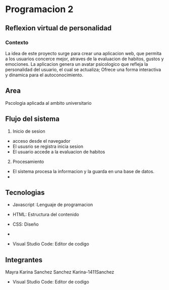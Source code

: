# Programacion 2
## Reflexion virtual de personalidad
### Contexto
La idea de este proyecto surge para crear una aplicacion web, que permita a los usuarios concerce mejor, atraves de la evaluacion de habitos, gustos y emociones. La aplicacion genera un avatar psicologico que refleja la personalidad del usuario, el cual se actualiza; Ofrece una forma interactiva y dinamica para el autoconocimiento. 

Area
-
Pscologia aplicada al ambito universitario

Flujo del sistema 
-

1. Inicio de sesion
- acceso desde el navegador
- El ususrio se registra  inicia sesion
- El usuario accede a la evaluacion de habitos
  
2. Procesamiento
  - El sistema procesa la informacion y la guarda en una base de datos.
  - 


Tecnologias
-

- Javascript :Lenguaje de programacion 

- HTML: Estructura del contenido

- CSS: Diseño
- 
- Visual Studio Code: Editor de codigo
  
Integrantes
-

Mayra Karina Sanchez Sanchez Karina-1411Sanchez

- Visual Studio Code: Editor de codigo

